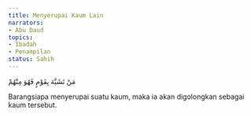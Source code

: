 ```yaml
---
title: Menyerupai Kaum Lain
narrators:
- Abu Daud
topics:
- Ibadah
- Penampilan
status: Sahih
---
```


<p lang="ar">مَنْ تَشَبَّهَ بِقَوْمٍ فَهُوَ مِنْهُمْ</p>

Barangsiapa menyerupai suatu kaum, maka ia akan digolongkan sebagai kaum tersebut.
